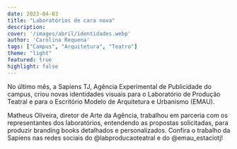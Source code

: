 ```yaml
---
date: 2023-04-03
title: "Laboratórios de cara nova"
description: 
cover: '/images/abril/identidades.webp'
author: 'Carolina Requena'
tags: ["Campus", "Arquitetura", "Teatro"]
theme: "light"
featured: true
highlight: false
---
```

No último mês, a Sapiens TJ, Agência Experimental de Publicidade do campus, criou novas identidades visuais para o Laboratório de Produção Teatral e para o Escritório Modelo de Arquitetura e Urbanismo (EMAU). 

Matheus Oliveira, diretor de Arte da Agência, trabalhou em parceria com os representantes dos laboratórios, entendendo as propostas solicitadas, para produzir branding books detalhados e personalizados. Confira o trabalho da Sapiens nas redes sociais do @labproducaoteatral e do @emau_estaciotj!